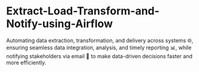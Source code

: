 # Extract-Load-Transform-and-Notify-using-Airflow
Automating data extraction, transformation, and delivery across systems 🌐, ensuring seamless data integration, analysis, and timely reporting 📊, while notifying stakeholders via email 📧 to make data-driven decisions faster and more efficiently.
